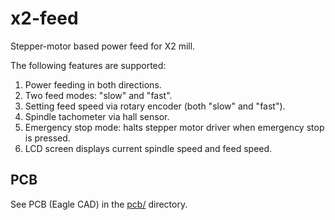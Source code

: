 # x2-feed

Stepper-motor based power feed for X2 mill.

The following features are supported:

1. Power feeding in both directions.
1. Two feed modes: "slow" and "fast".
1. Setting feed speed via rotary encoder (both "slow" and "fast").
1. Spindle tachometer via hall sensor.
1. Emergency stop mode: halts stepper motor driver when emergency stop is pressed.
1. LCD screen displays current spindle speed and feed speed.

## PCB
See PCB (Eagle CAD) in the [pcb/](pcb/) directory.
